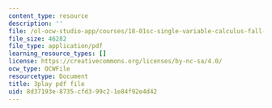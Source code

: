 ```yaml
---
content_type: resource
description: ''
file: /ol-ocw-studio-app/courses/18-01sc-single-variable-calculus-fall-2010/8d37193e8735cfd399c21e84f92e4d42_4sTKcvYMNxk.pdf
file_size: 46282
file_type: application/pdf
learning_resource_types: []
license: https://creativecommons.org/licenses/by-nc-sa/4.0/
ocw_type: OCWFile
resourcetype: Document
title: 3play pdf file
uid: 8d37193e-8735-cfd3-99c2-1e84f92e4d42
---
```

